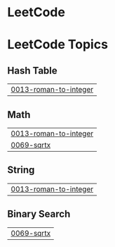 # LeetCode
<!---LeetCode Topics Start-->
# LeetCode Topics
## Hash Table
|  |
| ------- |
| [0013-roman-to-integer](https://github.com/ckhater/LeetCode/tree/master/0013-roman-to-integer) |
## Math
|  |
| ------- |
| [0013-roman-to-integer](https://github.com/ckhater/LeetCode/tree/master/0013-roman-to-integer) |
| [0069-sqrtx](https://github.com/ckhater/LeetCode/tree/master/0069-sqrtx) |
## String
|  |
| ------- |
| [0013-roman-to-integer](https://github.com/ckhater/LeetCode/tree/master/0013-roman-to-integer) |
## Binary Search
|  |
| ------- |
| [0069-sqrtx](https://github.com/ckhater/LeetCode/tree/master/0069-sqrtx) |
<!---LeetCode Topics End-->